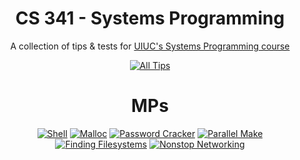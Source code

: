 <div align="center">

# CS 341 - Systems Programming

A collection of tips & tests for [UIUC's Systems Programming course](https://cs341.cs.illinois.edu/)

[![All Tips](https://img.shields.io/badge/Tips-All-green?style=for-the-badge)](../README.md)

# MPs

[![Shell](https://img.shields.io/badge/Shell-yellow?style=for-the-badge)](./mp-shell/README.md)
[![Malloc](https://img.shields.io/badge/Malloc-0c0?style=for-the-badge)](./mp-malloc/README.md)
[![Password Cracker](https://img.shields.io/badge/Password_Cracker-seagreen?style=for-the-badge)](./mp-password-cracker/README.md)
[![Parallel Make](https://img.shields.io/badge/Parallel_make-blue?style=for-the-badge)](./mp-parallel-make/README.md)
[![Finding Filesystems](https://img.shields.io/badge/Finding_Filesystems-purple?style=for-the-badge)](./mp-finding-filesystems/README.md)
[![Nonstop Networking](https://img.shields.io/badge/Nonstop_Networking-magenta?style=for-the-badge)](./mp-nonstop-networking/README.md)

</div>

